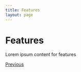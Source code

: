 ```yaml
---
title: Features
layout: page
---
```


# Features

Lorem ipsum content for features

[Previous](installation.md) 